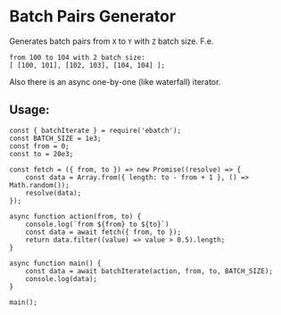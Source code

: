 # Batch Pairs Generator
Generates batch pairs from `X` to `Y` with `Z` batch size. F.e.
```
from 100 to 104 with 2 batch size:
[ [100, 101], [102, 103], [104, 104] ];
```
Also there is an async one-by-one (like waterfall) iterator.
## Usage:
```
const { batchIterate } = require('ebatch');
const BATCH_SIZE = 1e3;
const from = 0;
const to = 20e3;

const fetch = ({ from, to }) => new Promise((resolve) => {
    const data = Array.from({ length: to - from + 1 }, () => Math.random());
    resolve(data);
});

async function action(from, to) {
    console.log(`from ${from} to ${to}`)
    const data = await fetch({ from, to });
    return data.filter((value) => value > 0.5).length;
}

async function main() {
    const data = await batchIterate(action, from, to, BATCH_SIZE);
    console.log(data);
}

main();
```

